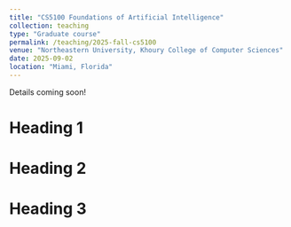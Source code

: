 ```yaml
---
title: "CS5100 Foundations of Artificial Intelligence"
collection: teaching
type: "Graduate course"
permalink: /teaching/2025-fall-cs5100
venue: "Northeastern University, Khoury College of Computer Sciences"
date: 2025-09-02
location: "Miami, Florida"
---
```


Details coming soon!

Heading 1
======

Heading 2
======

Heading 3
======
